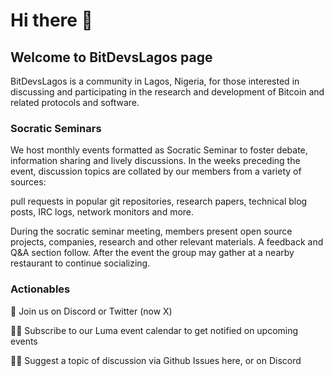 # Hi there 👋
## Welcome to BitDevsLagos page


BitDevsLagos is a community in Lagos, Nigeria, for those interested in discussing and participating in the research and development of Bitcoin and related protocols and software.

### Socratic Seminars
We host monthly events formatted as Socratic Seminar to foster debate, information sharing and lively discussions. In the weeks preceding the event, discussion topics are collated by our members from a variety of sources: 

pull requests in popular git repositories, research papers, technical blog posts, IRC logs, network monitors and more.

During the socratic seminar meeting, members present open source projects, companies, research and other relevant materials. A feedback and Q&A section follow. After the event the group may gather at a nearby restaurant to continue socializing.

### Actionables
🧙 Join us on Discord or Twitter (now X)

🙋‍♀️ Subscribe to our Luma event calendar to get notified on upcoming events

👩‍💻 Suggest a topic of discussion via Github Issues here, or on Discord

<!---
BitDevsLagos/BitDevsLagos is a ✨ special ✨ repository because its `README.md` (this file) appears on your GitHub profile.
You can click the Preview link to take a look at your changes.
--->
